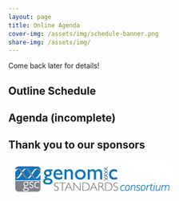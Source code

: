 ```yaml
---
layout: page
title: Online Agenda
cover-img: /assets/img/schedule-banner.png
share-img: /assets/img/
---
```


Come back later for details!

## Outline Schedule 

## Agenda (incomplete)

## Thank you to our sponsors



[ ![GenSC](../assets/img/gsc_logo_sml.png) ](https://www.gensc.org/)
